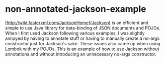 # non-annotated-jackson-example
[http://wiki.fasterxml.com/JacksonHome](Jackson) is an efficient and simple to use Java library for data-binding of JSON documents and POJOs. When I first used Jackson following various examples, I was slightly annoyed by having to annotate stuff or having to manually create a no-args constructor just for Jackson's sake. These issues also came up when using Lombok with my POJOs. This is an example of how to use Jackson without annotations and without introducing an unnecessary no-args constructor.
